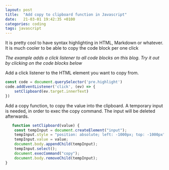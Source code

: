 ```yaml
---
layout: post
title:  "Add copy to clipboard function in Javascript"
date:   21-03-01 19:42:35 +0100
categories: coding
tags: javascript
---
```


It is pretty cool to have syntax highlighting in HTML, Markdown or whatever. 
It is much cooler to be able to copy the code block per one click


<i>The example adds a click listener to all code blocks on this blog. 
Try it out by clicking on the code blocks below</i>

Add a click listener to the HTML element you want to copy from.

```javascript
const code = document.querySelector('pre.highlight')
code.addEventListener('click', (ev) => {
    setClipboard(ev.target.innerText)
})
```

Add a copy function, to copy the value into the clipboard. 
A temporary input is needed, in order to exec the copy command.
The input will be deleted afterwards.



```javascript
   function setClipboard(value) {
    const tempInput = document.createElement("input");
    tempInput.style = "position: absolute; left: -1000px; top: -1000px";
    tempInput.value = value;
    document.body.appendChild(tempInput);
    tempInput.select();
    document.execCommand("copy");
    document.body.removeChild(tempInput);
}
```


